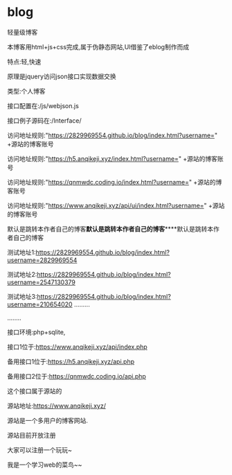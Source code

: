 # blog
轻量级博客

本博客用html+js+css完成,属于伪静态网站,UI借鉴了eblog制作而成

特点:轻,快速

原理是jquery访问json接口实现数据交换

类型:个人博客

接口配置在:/js/webjson.js

接口例子源码在:/Interface/

访问地址规则:"https://2829969554.github.io/blog/index.html?username=" +源站的博客账号

访问地址规则:"https://h5.anqikeji.xyz/index.html?username=" +源站的博客账号

访问地址规则:"https://qnmwdc.coding.io/index.html?username=" +源站的博客账号

访问地址规则:"https://www.anqikeji.xyz/api/ui/index.html?username=" +源站的博客账号

默认是跳转本作者自己的博客********默认是跳转本作者自己的博客************默认是跳转本作者自己的博客

测试地址1:https://2829969554.github.io/blog/index.html?username=2829969554

测试地址2:https://2829969554.github.io/blog/index.html?username=2547130379

测试地址3:https://2829969554.github.io/blog/index.html?username=210654020
.........

........

接口环境:php+sqlite,

接口1位于:https://www.anqikeji.xyz/api/index.php

备用接口1位于:https://h5.anqikeji.xyz/api.php

备用接口2位于:https://qnmwdc.coding.io/api.php

这个接口属于源站的

源站地址:https://www.anqikeji.xyz/

源站是一个多用户的博客网站.

源站目前开放注册

大家可以注册一个玩玩~

我是一个学习web的菜鸟~~

